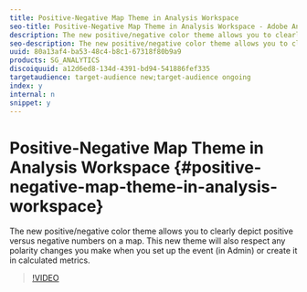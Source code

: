 ```yaml
---
title: Positive-Negative Map Theme in Analysis Workspace
seo-title: Positive-Negative Map Theme in Analysis Workspace - Adobe Analytics
description: The new positive/negative color theme allows you to clearly depict positive versus negative numbers on a map. This new theme will also respect any polarity changes you make when you set up the event (in Admin) or create it in calculated metrics.
seo-description: The new positive/negative color theme allows you to clearly depict positive versus negative numbers on a map. This new theme will also respect any polarity changes you make when you set up the event (in Admin) or create it in calculated metrics. - Adobe Analytics
uuid: 80a13af4-ba53-48c4-b8c1-67318f80b9a9
products: SG_ANALYTICS
discoiquuid: a12d6ed8-134d-4391-bd94-541886fef335
targetaudience: target-audience new;target-audience ongoing
index: y
internal: n
snippet: y
---
```


# Positive-Negative Map Theme in Analysis Workspace {#positive-negative-map-theme-in-analysis-workspace}

The new positive/negative color theme allows you to clearly depict positive versus negative numbers on a map. This new theme will also respect any polarity changes you make when you set up the event (in Admin) or create it in calculated metrics.

>[!VIDEO](https://video.tv.adobe.com/v/23127/?quality=12)